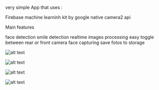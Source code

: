 very simple App that uses :


Firebase
machine learninh kit by google 
native camera2 api 



Main features 

face detection 
smile detection 
realtime images processing 
easy toggle between rear or front camera 
face capturing 
save fotos to storage 







![alt text](https://imgur.com/QLthkjB.png)


![alt text](https://imgur.com/79k1iMd.png)



![alt text](https://imgur.com/nPbnvdw.png)




![alt text](https://imgur.com/8vlCfMZ.png)

